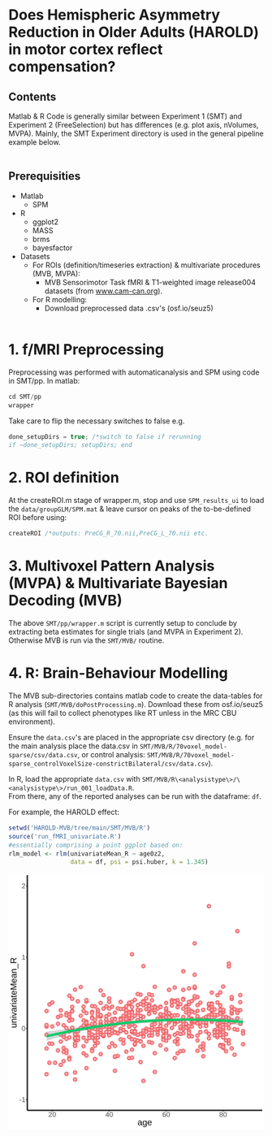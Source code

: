 # Does Hemispheric Asymmetry Reduction in Older Adults (HAROLD) in motor cortex reflect compensation?

<h2> Contents </h2>
Matlab & R Code is generally similar between Experiment 1 (SMT) and Experiment 2 (FreeSelection) but has differences (e.g. plot axis, nVolumes, MVPA). Mainly, the SMT Experiment directory is used in the general pipeline example below. </br> </br>

<h2> Prerequisities </h2>

* Matlab
  * SPM
* R
  * ggplot2
  * MASS
  * brms
  * bayesfactor
* Datasets
    * For ROIs (definition/timeseries extraction) & multivariate procedures (MVB, MVPA):
        * MVB Sensorimotor Task fMRI & T1-weighted image release004 datasets (from www.cam-can.org).
    * For R modelling:
        *    Download preprocessed data .csv's (osf.io/seuz5) 
</br></br>
<h1> 1. f/MRI Preprocessing </h1>
Preprocessing was performed with automaticanalysis and SPM using code in SMT/pp. In matlab:

```c
cd SMT/pp
wrapper
```

Take care to flip the necessary switches to false e.g.
```c
done_setupDirs = true; /*switch to false if rerunning
if ~done_setupDirs; setupDirs; end
```

<h1> 2. ROI definition  </h1>

At the createROI.m stage of wrapper.m, stop and use `SPM_results_ui` to load the `data/groupGLM/SPM.mat` & leave cursor on peaks of the to-be-defined ROI before using:
```c
createROI /*outputs: PreCG_R_70.nii,PreCG_L_70.nii etc.
```

<h1> 3. Multivoxel Pattern Analysis (MVPA) & Multivariate Bayesian Decoding (MVB) </h1>

The above `SMT/pp/wrapper.m` script is currently setup to conclude by extracting beta estimates for single trials (and MVPA in Experiment 2). </br> Otherwise MVB is run via the `SMT/MVB/` routine.

<h1> 4. R: Brain-Behaviour Modelling </h1>

The MVB sub-directories contains matlab code to create the data-tables for R analysis (`SMT/MVB/doPostProcessing.m`). Download these from osf.io/seuz5 (as this will fail to collect phenotypes like RT unless in the MRC CBU environment).

Ensure the `data.csv`'s are placed in the appropriate csv directory (e.g. for the main analysis place the data.csv in `SMT/MVB/R/70voxel_model-sparse/csv/data.csv`, or control analysis: `SMT/MVB/R/70voxel_model-sparse_controlVoxelSize-constrictBilateral/csv/data.csv`).

In R, load the appropriate `data.csv` with `SMT/MVB/R\<analysistype\>/\<analysistype\>/run_001_loadData.R`.
</br> From there, any of the reported analyses can be run with the dataframe: `df`.

For example, the HAROLD effect:
```r
setwd('HAROLD-MVB/tree/main/SMT/MVB/R')
source('run_fMRI_univariate.R')
#essentially comprising a point ggplot based on:
rlm_model <- rlm(univariateMean_R ~ age0z2, 
                 data = df, psi = psi.huber, k = 1.345)
```
![Foo](https://raw.githubusercontent.com/ethanknights/HAROLD-MVB/main/SMT/MVB/R/dropMVBSubjects-0/70voxel_model-sparse/images/univariateMean_RH.png)